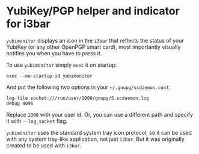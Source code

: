YubiKey/PGP helper and indicator for i3bar
==========================================

`yubimonitor` displays an icon in the `i3bar` that reflects the status
of your YubiKey (or any other OpenPGP smart card), most importantly
visually notifies you when you have to press it.

To use `yubimonitor` simply `exec` it on startup:

```
exec --no-startup-id yubimonitor
```

And put the following two options in your `~/.gnupg/scdaemon.conf`:

```
log-file socket:///run/user/1000/gnupg/S.scdaemon.log
debug 4096
```

Replace `1000` with your user id. Or, you can use a different path and
specify it with `--log_socket` flag.

`yubimonitor` uses the standard system tray icon protocol, so it can
be used with any system tray-like application, not just `i3bar`. But
it was originally created to be used with `i3bar`.
